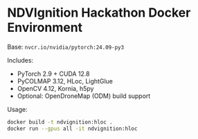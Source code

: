 # NDVIgnition Hackathon Docker Environment

Base: `nvcr.io/nvidia/pytorch:24.09-py3`

Includes:
- PyTorch 2.9 + CUDA 12.8
- PyCOLMAP 3.12, HLoc, LightGlue
- OpenCV 4.12, Kornia, h5py
- Optional: OpenDroneMap (ODM) build support

Usage:
```bash
docker build -t ndvignition:hloc .
docker run --gpus all -it ndvignition:hloc
```
